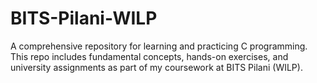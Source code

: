 # BITS-Pilani-WILP
A comprehensive repository for learning and practicing C programming. This repo includes fundamental concepts, hands-on exercises, and university assignments as part of my coursework at BITS Pilani (WILP).